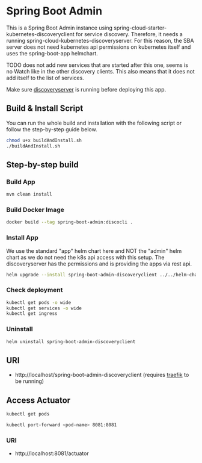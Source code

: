 # Spring Boot Admin

This is a Spring Boot Admin instance using spring-cloud-starter-kubernetes-discoveryclient for service discovery.
Therefore, it needs a running spring-cloud-kubernetes-discoveryserver.
For this reason, the SBA server does not need kubernetes api permissions on kubernetes itself and uses the 
spring-boot-app helmchart.


TODO does not add new services that are started after this one, seems is no Watch like in the other discovery clients. 
This also means that it does not add itself to the list of services. 


Make sure [discoveryserver](../../helm-charts/spring-cloud-kubernetes-discoveryserver/README.md) is running before deploying this app.


## Build & Install Script

You can run the whole build and installation with the following script or follow the step-by-step guide below.

```bash
chmod u+x buildAndInstall.sh
./buildAndInstall.sh
```

## Step-by-step build

### Build App
```bash
mvn clean install
```

### Build Docker Image
```bash
docker build --tag spring-boot-admin:discocli .
```

### Install App
We use the standard "app" helm chart here and NOT the "admin" helm chart as we do not need the k8s api access with this
setup. The discoveryserver has the permissions and is providing the apps via rest api.

```bash
helm upgrade --install spring-boot-admin-discoveryclient ../../helm-charts/spring-boot-app -f deployment/values.yml
```

### Check deployment
```bash
kubectl get pods -o wide
kubectl get services -o wide
kubectl get ingress
```

### Uninstall
```bash
helm uninstall spring-boot-admin-discoveryclient
```

## URI

- http://localhost/spring-boot-admin-discoveryclient (requires [traefik](../../helm-charts/traefik/README.md) to be running)

## Access Actuator
```bash
kubectl get pods
```
```bash
kubectl port-forward <pod-name> 8081:8081
```
### URI

- http://localhost:8081/actuator
